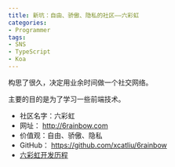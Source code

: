 ```yaml
---
title: 新坑：自由、骄傲、隐私的社区——六彩虹
categories:
- Programmer
tags:
- SNS
- TypeScript
- Koa
---
```


构思了很久，决定用业余时间做一个社交网络。

主要的目的是为了学习一些前端技术。

- 社区名字：六彩虹
- 网址： http://6rainbow.com
- 价值观：自由、骄傲、隐私
- GitHub： https://github.com/xcatliu/6rainbow
- [六彩虹开发历程](/6rainbow)
